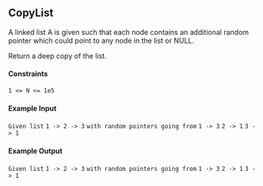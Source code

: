 ## CopyList
A linked list A is given such that each node contains an additional random pointer which could point to any node in the list or NULL.

Return a deep copy of the list.

#### Constraints
`1 <= N <= 1e5`

#### Example Input
`Given list`
   `1 -> 2 -> 3`
`with random pointers going from`
  `1 -> 3`
  `2 -> 1`
  `3 -> 1`

#### Example Output
`Given list`
   `1 -> 2 -> 3`
`with random pointers going from`
  `1 -> 3`
  `2 -> 1`
  `3 -> 1`
